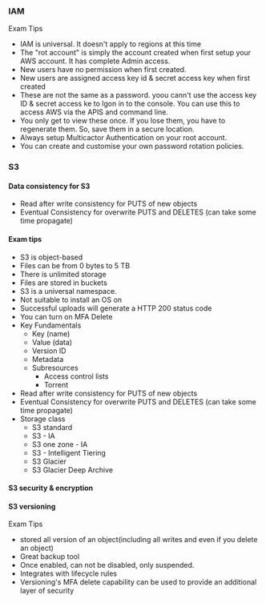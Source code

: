 ### IAM

Exam Tips

* IAM is universal. It doesn't apply to regions at this time
* The "rot account" is simply the account created when first setup your AWS account. It has complete Admin access.
* New users have no permission when first created.
* New users are assigned access key id & secret access key when first created
* These are not the same as a password. yoou cann't use the access key ID & secret access ke to lgon in to the console. You can use this to access AWS via the APIS and command line.
* You only get to view these once. If you lose them, you have to regenerate them. So, save them in a secure location.
* Always setup Multicactor Authentication on your root account.
* You can create and customise your own password rotation policies.

### S3

#### Data consistency for S3
* Read after write consistency for PUTS of new objects
* Eventual Consistency for overwrite PUTS and DELETES (can take some time propagate)

#### Exam tips
* S3 is object-based
* Files can be from 0 bytes to 5 TB
* There is unlimited storage
* Files are stored in buckets
* S3 is a universal namespace.
* Not suitable to install an OS on
* Successful uploads will generate a HTTP 200 status code
* You can turn on MFA Delete
* Key Fundamentals
  * Key (name)
  * Value (data)
  * Version ID
  * Metadata
  * Subresources
    * Access control lists
    * Torrent
* Read after write consistency for PUTS of new objects
* Eventual Consistency for overwrite PUTS and DELETES (can take some time propagate)
* Storage class
  * S3 standard
  * S3 - IA
  * S3 one zone - IA
  * S3 - Intelligent Tiering
  * S3 Glacier
  * S3 Glacier Deep Archive

#### S3 security & encryption

#### S3 versioning

Exam Tips

* stored all version of an object(including all writes and even if you delete an object)
* Great backup tool
* Once enabled, can not be disabled, only suspended.
* Integrates with lifecycle rules
* Versioning's MFA delete capability can be used to provide an additional layer of security